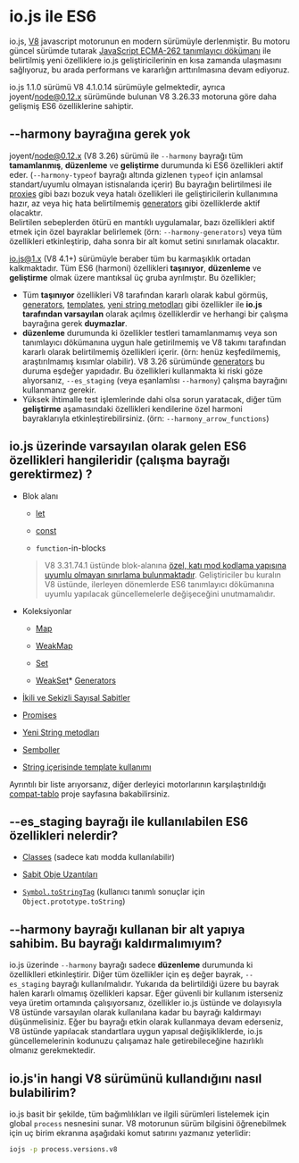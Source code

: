 # io.js ile ES6

io.js, [V8](https://code.google.com/p/v8/) javascript motorunun en modern sürümüyle derlenmiştir. Bu motoru güncel sürümde tutarak [JavaScript ECMA-262 tanımlayıcı dökümanı](http://www.ecma-international.org/publications/standards/Ecma-262.htm) ile belirtilmiş yeni özelliklere io.js geliştiricilerinin en kısa zamanda ulaşmasını sağlıyoruz, bu arada performans ve kararlığın arttırılmasına devam ediyoruz.

io.js 1.1.0 sürümü V8 4.1.0.14 sürümüyle gelmektedir, ayrıca joyent/node@0.12.x sürümünde bulunan V8 3.26.33 motoruna göre daha gelişmiş ES6 özelliklerine sahiptir.

## --harmony bayrağına gerek yok

joyent/node@0.12.x (V8 3.26) sürümü ile `--harmony` bayrağı tüm **tamamlanmış**, **düzenleme** ve **geliştirme** durumunda ki ES6 özellikleri aktif eder. (`--harmony-typeof` bayrağı altında gizlenen `typeof` için anlamsal standart/uyumlu olmayan istisnalarıda içerir) 
Bu bayrağın belirtilmesi ile [proxies](https://developer.mozilla.org/en-US/docs/Web/JavaScript/Reference/Global_Objects/Proxy) gibi  bazı bozuk veya hatalı özellikleri ile geliştiricilerin kullanımına hazır, az veya hiç hata belirtilmemiş [generators](https://developer.mozilla.org/en-US/docs/Web/JavaScript/Reference/Statements/function*) gibi özelliklerde aktif olacaktır.  
Belirtilen sebeplerden ötürü en mantıklı uygulamalar, bazı özellikleri aktif etmek için özel bayraklar belirlemek (örn: `--harmony-generators`) veya tüm özellikleri etkinleştirip, daha sonra bir alt komut setini sınırlamak olacaktır.

io.js@1.x (V8 4.1+) sürümüyle beraber tüm bu karmaşıklık ortadan kalkmaktadır. Tüm ES6 (harmoni) özellikleri **taşınıyor**, **düzenleme** ve **geliştirme** olmak üzere mantıksal üç gruba ayrılmıştır. Bu özellikler;

*   Tüm **taşınıyor** özellikleri V8 tarafından kararlı olarak kabul görmüş, [generators](https://developer.mozilla.org/en-US/docs/Web/JavaScript/Reference/Statements/function*), [templates](https://developer.mozilla.org/en-US/docs/Web/JavaScript/Reference/template_strings), [yeni string metodları](https://developer.mozilla.org/en-US/docs/Web/JavaScript/New_in_JavaScript/ECMAScript_6_support_in_Mozilla#Additions_to_the_String_object) gibi özellikler ile **io.js tarafından varsayılan** olarak açılmış özelliklerdir ve herhangi bir çalışma bayrağına gerek **duymazlar**.
*   **düzenleme** durumunda ki özellikler testleri tamamlanmamış veya son tanımlayıcı dökümanına uygun hale getirilmemiş ve V8 takımı tarafından kararlı olarak belirtilmemiş özellikleri içerir. (örn: henüz keşfedilmemiş, araştırılmamış kısımlar olabilir). V8 3.26 sürümünde [generators](https://developer.mozilla.org/en-US/docs/Web/JavaScript/Reference/Statements/function*) bu duruma eşdeğer yapıdadır. Bu özellikleri kullanmakta ki riski göze alıyorsanız, `--es_staging` (veya eşanlamlısı `--harmony`) çalışma bayrağını kullanmanız gerekir.
*   Yüksek ihtimalle test işlemlerinde dahi olsa sorun yaratacak, diğer tüm **geliştirme** aşamasındaki özellikleri kendilerine özel harmoni bayraklarıyla etkinleştirebilirsiniz. (örn: `--harmony_arrow_functions`)

## io.js üzerinde varsayılan olarak gelen ES6 özellikleri hangileridir (çalışma bayrağı gerektirmez) ?


*   Blok alanı

    *   [let](https://developer.mozilla.org/en-US/docs/Web/JavaScript/Reference/Statements/let)

    *   [const](https://developer.mozilla.org/en-US/docs/Web/JavaScript/Reference/Statements/const)

    *   `function`-in-blocks

    >V8 3.31.74.1 üstünde blok-alanına [özel, katı mod kodlama yapısına uyumlu olmayan sınırlama bulunmaktadır](https://groups.google.com/forum/#!topic/v8-users/3UXNCkAU8Es). Geliştiriciler bu kuralın V8 üstünde, ilerleyen dönemlerde ES6 tanımlayıcı dökümanına uyumlu yapılacak güncellemelerle değişeceğini unutmamalıdır.

*   Koleksiyonlar

    *   [Map](https://developer.mozilla.org/en-US/docs/Web/JavaScript/Reference/Global_Objects/Map)

    *   [WeakMap](https://developer.mozilla.org/en-US/docs/Web/JavaScript/Reference/Global_Objects/WeakMap)

    *   [Set](https://developer.mozilla.org/en-US/docs/Web/JavaScript/Reference/Global_Objects/Set)

    *   [WeakSet](https://developer.mozilla.org/en-US/docs/Web/JavaScript/Reference/Global_Objects/WeakSet)*   [Generators](https://developer.mozilla.org/en-US/docs/Web/JavaScript/Reference/Statements/function*)

*   [İkili ve Sekizli Sayısal Sabitler](https://developer.mozilla.org/en-US/docs/Web/JavaScript/Reference/Lexical_grammar#Numeric_literals)

*   [Promises](https://developer.mozilla.org/en-US/docs/Web/JavaScript/Reference/Global_Objects/Promise)

*   [Yeni String metodları](https://developer.mozilla.org/en-US/docs/Web/JavaScript/New_in_JavaScript/ECMAScript_6_support_in_Mozilla#Additions_to_the_String_object)

*   [Semboller](https://developer.mozilla.org/en-US/docs/Web/JavaScript/Reference/Global_Objects/Symbol)

*   [String içerisinde template kullanımı](https://developer.mozilla.org/en-US/docs/Web/JavaScript/Reference/template_strings)

Ayrıntılı bir liste arıyorsanız, diğer derleyici motorlarının karşılaştırıldığı [compat-tablo](https://kangax.github.io/compat-table/es6/) proje sayfasına bakabilirsiniz. 

## --es_staging bayrağı ile kullanılabilen ES6 özellikleri nelerdir?

*   [Classes](https://github.com/lukehoban/es6features#classes) (sadece katı modda kullanılabilir)
*   [Sabit Obje Uzantıları](https://github.com/lukehoban/es6features#enhanced-object-literals)

*   [`Symbol.toStringTag`](https://developer.mozilla.org/en-US/docs/Web/JavaScript/Reference/Global_Objects/Symbol) (kullanıcı tanımlı sonuçlar için `Object.prototype.toString`)

## --harmony bayrağı kullanan bir alt yapıya sahibim. Bu bayrağı kaldırmalımıyım?

io.js üzerinde `--harmony` bayrağı sadece **düzenleme** durumunda ki özelliklleri etkinleştirir. Diğer tüm özellikler için eş değer bayrak, `--es_staging` bayrağı kullanılmalıdır. Yukarıda da belirtildiği üzere bu bayrak halen kararlı olmamış özellikleri kapsar. Eğer güvenli bir kullanım isterseniz veya üretim ortamında çalışıyorsanız, özellikler io.js üstünde ve dolayısıyla V8 üstünde varsayılan olarak kullanılana kadar bu bayrağı kaldırmayı düşünmelisiniz. Eğer bu bayrağı etkin olarak kullanmaya devam ederseniz, V8 üstünde yapılacak standartlara uygun yapısal değişikliklerde, io.js güncellemelerinin kodunuzu çalışamaz hale getirebileceğine hazırlıklı olmanız gerekmektedir.      
 
## io.js'in hangi V8 sürümünü kullandığını nasıl bulabilirim?

io.js basit bir şekilde, tüm bağımlılıkları ve ilgili sürümleri listelemek için global `process` nesnesini sunar. V8 motorunun sürüm bilgisini öğrenebilmek için uç birim ekranına aşağıdaki komut satırını yazmanız yeterlidir:

```sh
iojs -p process.versions.v8
```
